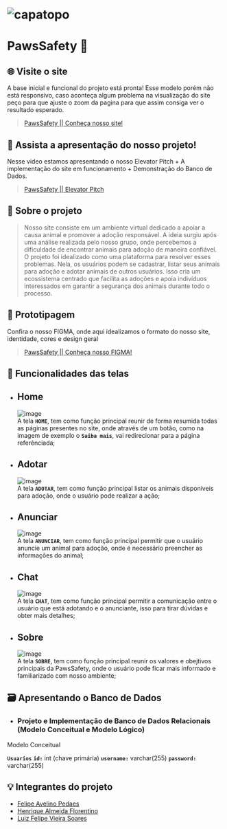 # ![capatopo](https://github.com/henriqueflorentino/paws_safety2/assets/141787273/d76ef6ac-0765-44c9-902e-6119d841f26a)

# PawsSafety 🐾

## 🌐 Visite o site 
A base inicial e funcional do projeto está pronta! Esse modelo porém não está responsivo, caso aconteça algum problema na visualização do site peço para que ajuste o zoom da pagina para que assim consiga ver o resultado esperado.<br />
> [PawsSafety || Conheça nosso site! ](https://paws-safety.netlify.app/)

## 🔗 Assista a apresentação do nosso projeto!
Nesse video estamos apresentando o nosso Elevator Pitch + A implementação do site em funcionamento + Demonstração do Banco de Dados.<br />
> [PawsSafety || Elevator Pitch ](https://www.youtube.com/watch?v=aoKoGreTEEQ)


## 📜 Sobre o projeto 
> Nosso site consiste em um ambiente virtual dedicado a apoiar a causa animal e promover a adoção responsável. A ideia surgiu após uma análise realizada pelo nosso grupo, onde percebemos a dificuldade de encontrar animais para adoção de maneira confiável.<br />
> O projeto foi idealizado como uma plataforma para resolver esses problemas. Nela, os usuários podem se cadastrar, listar seus animais para adoção e adotar animais de outros usuários. Isso cria um ecossistema centrado que facilita as adoções e apoia indivíduos interessados em garantir a segurança dos animais durante todo o processo.

## 📂 Prototipagem
Confira o nosso FIGMA, onde aqui idealizamos o formato do nosso site, identidade, cores e design geral<br />
> [PawsSafety || Conheça nosso FIGMA! ](https://www.figma.com/file/4BZW83YcSUZudV12h0fniL/PawsSafety-Page?type=design&node-id=0-1&mode=design&t=hGjAcsi8cmQYh7lF-0)

## 🎯 Funcionalidades das telas

* ## Home
    ![image](https://github.com/henriqueflorentino/paws_safety2/assets/141787273/569801eb-38ba-422a-9462-a13b8cd448db)<br />
    A tela **`HOME`**, tem como função principal reunir de forma resumida todas as páginas presentes no site, onde através de um botão, como na imagem de exemplo o **`Saiba mais`**, vai redirecionar para a página referênciada;
* ## Adotar
    ![image](https://github.com/henriqueflorentino/paws_safety2/assets/141787273/8cb1fbf9-f43c-4d28-932c-f3dfac0bfb7b)<br />
    A tela **`ADOTAR`**, tem como função principal listar os animais disponíveis para adoção, onde o usuário pode realizar a ação;
* ## Anunciar
    ![image](https://github.com/henriqueflorentino/paws_safety2/assets/141787273/ca23d3e8-8565-4957-afe5-bc0b94d7eda7)<br />
    A tela **`ANUNCIAR`**, tem como função principal permitir que o usuário anuncie um animal para adoção, onde é necessário preencher as informações do animal;
* ## Chat
    ![image](https://github.com/henriqueflorentino/paws_safety2/assets/141787273/7f03eb42-577f-4e92-bbdf-62c37307a307)<br />
    A tela **`CHAT`**, tem como função principal permitir a comunicação entre o usuário que está adotando e o anunciante, isso para tirar dúvidas e obter mais detalhes;
* ## Sobre
    ![image](https://github.com/henriqueflorentino/paws_safety2/assets/141787273/74893136-61f9-4470-9bc8-6e4d2cc4331d)<br />
    A tela **`SOBRE`**, tem como função principal reunir os valores e obejtivos principais da PawsSafety, onde o usuário pode ficar mais informado e familiarizado com nosso ambiente;


## 🗃️ Apresentando o Banco de Dados
* ### Projeto e Implementação de Banco de Dados Relacionais (Modelo Conceitual e Modelo Lógico)
Modelo Conceitual

**`Usuarios`**
**`id:`** int (chave primária)
**`username:`** varchar(255)
**`password:`** varchar(255)


## 💡 Integrantes do projeto

* [Felipe Avelino Pedaes](https://github.com/ITzspi)
* [Henrique Almeida Florentino](https://github.com/henriqueflorentino)
* [Luiz Felipe Vieira Soares](https://github.com/luizfelipesoarees)


